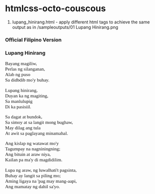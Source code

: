 # htmlcss-octo-couscous

   1. lupang_hinirang.html - apply different html tags to achieve the same output as in /sampleoutputs/01 Lupang Hinirang.png
  
<!DOCTYPE html>
<html>
<head>
<title>Lupang Hinirang</title>
</head>
<body>

<h3>Official Filipino Version</h3>

<h3>Lupang Hinirang</h3>

<pre style="font-family:times new roman; font-size: 110%;">
Bayang magiliw,
Perlas ng silanganan,
Alab ng puso
Sa didbdib mo'y buhay.
</pre/>


<pre style="font-family:times new roman; font-size: 110%;">
Lupang hinirang,
Duyan ka ng magiting,
Sa manlulupig
Di ka pasisiil.
</pre/>

<pre style="font-family:times new roman; font-size: 110%;">
Sa dagat at bundok,
Sa simoy at sa langit mong bughaw,
May dilag ang tula
At awit sa paglayang minamahal.
</pre/>

<pre style="font-family:times new roman; font-size: 110%;">
Ang kislap ng watawat mo'y
Tagumpay na nagniningning;
Ang bituin at araw niya,
Kailan pa ma'y di magdidilim.
</pre/>

<pre style="font-family:times new roman; font-size: 110%;">
Lupa ng araw, ng luwalhati't pagsinta,
Buhay ay langit sa piling mo;
Aming ligaya na 'pag may mang-aapi,
Ang mamatay ng dahil sa'yo.
</pre/>


</body>
</html>
      

